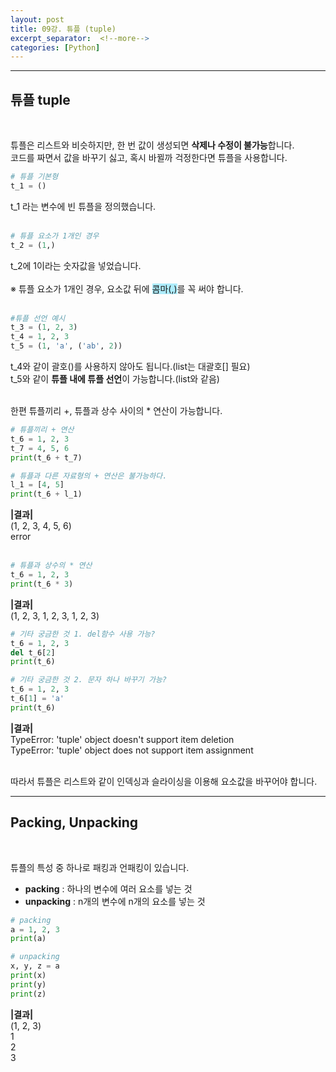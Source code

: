 ```yaml
---
layout: post
title: 09강. 튜플 (tuple)
excerpt_separator:  <!--more-->
categories: [Python] 
---
```

___

## 튜플 tuple
<br>

튜플은 리스트와 비슷하지만, 한 번 값이 생성되면 **삭제나 수정이 불가능**합니다.<br>
코드를 짜면서 값을 바꾸기 싫고, 혹시 바뀔까 걱정한다면 튜플을 사용합니다.

```python
# 튜플 기본형
t_1 = ()
```
t_1 라는 변수에 빈 튜플을 정의했습니다.<br><br>

```python
# 튜플 요소가 1개인 경우
t_2 = (1,)
```
t_2에 1이라는 숫자값을 넣었습니다.<br><br>
※ 튜플 요소가 1개인 경우, 요소값 뒤에 <span style="background-color:#ADECFB">콤마(,)</span>를 꼭 써야 합니다.<br><br>

```python
#튜플 선언 예시
t_3 = (1, 2, 3)
t_4 = 1, 2, 3
t_5 = (1, 'a', ('ab', 2))
```

t_4와 같이 괄호()를 사용하지 않아도 됩니다.(list는 대괄호[] 필요)<br>
t_5와 같이 **튜플 내에 튜플 선언**이 가능합니다.(list와 같음)<br><br>

한편 튜플끼리 +, 튜플과 상수 사이의 * 연산이 가능합니다.

```python
# 튜플끼리 + 연산
t_6 = 1, 2, 3
t_7 = 4, 5, 6
print(t_6 + t_7)

# 튜플과 다른 자료형의 + 연산은 불가능하다.
l_1 = [4, 5]
print(t_6 + l_1)
```
**|결과|**<br>
(1, 2, 3, 4, 5, 6)<br>
error<br><br>
```python
# 튜플과 상수의 * 연산
t_6 = 1, 2, 3
print(t_6 * 3)
```
**|결과|**<br>
(1, 2, 3, 1, 2, 3, 1, 2, 3)<br>

```python
# 기타 궁금한 것 1. del함수 사용 가능?
t_6 = 1, 2, 3
del t_6[2]
print(t_6)

# 기타 궁금한 것 2. 문자 하나 바꾸기 가능?
t_6 = 1, 2, 3
t_6[1] = 'a'
print(t_6)
```
**|결과|**<br>
TypeError: 'tuple' object doesn't support item deletion<br>
TypeError: 'tuple' object does not support item assignment<br><br>

따라서 튜플은 리스트와 같이 인덱싱과 슬라이싱을 이용해 요소값을 바꾸어야 합니다.

___

## Packing, Unpacking
<br>

튜플의 특성 중 하나로 패킹과 언패킹이 있습니다. <br>

- **packing** : 하나의 변수에 여러 요소를 넣는 것
- **unpacking** : n개의 변수에 n개의 요소를 넣는 것

```python
# packing
a = 1, 2, 3
print(a)

# unpacking
x, y, z = a
print(x)
print(y)
print(z)
```
**|결과|**<br>
(1, 2, 3)<br>
1<br>
2<br>
3<br>